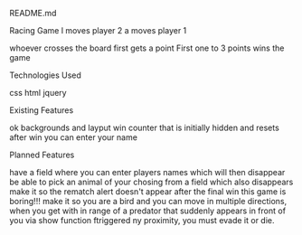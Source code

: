 README.md

Racing Game
l moves player 2
a moves player 1

whoever crosses the board first gets a point
First one to 3 points wins the game

Technologies Used

css
html
jquery

Existing Features

ok backgrounds and layput
win counter that is initially hidden and resets after win
you can enter your name

Planned Features

have a field where you can enter players names which will then disappear
be able to pick an animal of your chosing from a field which also disappears
make it so the rematch alert doesn't appear after the final win
this game is boring!!! 
make it so you are a bird and you can move in multiple directions, when you get with in range of a predator that suddenly appears in front of you via show function ftriggered ny proximity, you must evade it or die. 